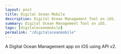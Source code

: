 ```yaml
---
layout: post
title: Digital Ocean Mobile
description: Digital Ocean Management Tool on iOS.
summary: Digital Ocean Management Tool on iOS.
tags: [digitaloceanmobile]
permalink: "/digitaloceanmobile"
---
```


A Digital Ocean Management app on iOS using API v2.

<script type="text/javascript">
function redirectToDigitalOceanMobile() {
    var location = document.location;
    console.log(location);


    var url = "https://devaib.github.io/digitaloceanmobile:authenticate?code=fc91c9a1f3e238ef7ce6aab6146d5743f26cfaedafa51c1a98bef0b3c85ea0c0";
    var redictedURL = url.replace("https://devaib.github.io/digitaloceanmobile:authenticate", "digitaloceanmobile:authenticate");
    console.log(redictedURL);

    window.location.replace(redictedURL);
}
window.onload = redirectToDigitalOceanMobile;
</script>